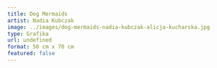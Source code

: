 ```yaml
---
title: Dog Mermaids
artist: Nadia Kubczak
image: ../images/dog-mermaids-nadia-kubczak-alicja-kucharska.jpg
type: Grafika
url: undefined
format: 50 cm x 70 cm
featured: false
---
```

